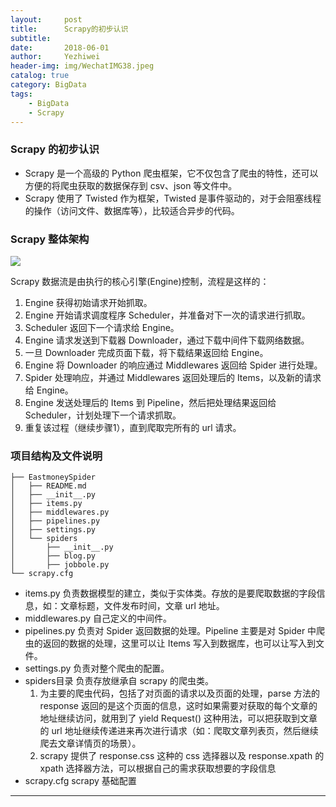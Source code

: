 ```yaml
---
layout:     post
title:      Scrapy的初步认识
subtitle:   
date:       2018-06-01
author:     Yezhiwei
header-img: img/WechatIMG38.jpeg
catalog: true
category: BigData
tags:
    - BigData
    - Scrapy
---
```


### Scrapy 的初步认识

* Scrapy 是一个高级的 Python 爬虫框架，它不仅包含了爬虫的特性，还可以方便的将爬虫获取的数据保存到 csv、json 等文件中。
* Scrapy 使用了 Twisted 作为框架，Twisted 是事件驱动的，对于会阻塞线程的操作（访问文件、数据库等），比较适合异步的代码。

### Scrapy 整体架构

![](https://ws4.sinaimg.cn/large/006tKfTcly1fruxa8el9hj30wk0no0ua.jpg)

Scrapy 数据流是由执行的核心引擎(Engine)控制，流程是这样的：

1. Engine 获得初始请求开始抓取。 
2. Engine 开始请求调度程序 Scheduler，并准备对下一次的请求进行抓取。 
3. Scheduler 返回下一个请求给 Engine。 
4. Engine 请求发送到下载器 Downloader，通过下载中间件下载网络数据。 
5. 一旦 Downloader 完成页面下载，将下载结果返回给 Engine。 
6. Engine 将 Downloader 的响应通过 Middlewares 返回给 Spider 进行处理。 
7. Spider 处理响应，并通过 Middlewares 返回处理后的 Items，以及新的请求给 Engine。 
8. Engine 发送处理后的 Items 到 Pipeline，然后把处理结果返回给 Scheduler，计划处理下一个请求抓取。 
9. 重复该过程（继续步骤1），直到爬取完所有的 url 请求。

### 项目结构及文件说明

```
├── EastmoneySpider
│   ├── README.md
│   ├── __init__.py
│   ├── items.py
│   ├── middlewares.py
│   ├── pipelines.py
│   ├── settings.py
│   └── spiders
│       ├── __init__.py
│       ├── blog.py
│       ├── jobbole.py
└── scrapy.cfg
```

* items.py 负责数据模型的建立，类似于实体类。存放的是要爬取数据的字段信息，如：文章标题，文件发布时间，文章 url 地址。
* middlewares.py 自己定义的中间件。
* pipelines.py 负责对 Spider 返回数据的处理。Pipeline 主要是对 Spider 中爬虫的返回的数据的处理，这里可以让 Items 写入到数据库，也可以让写入到文件。
* settings.py 负责对整个爬虫的配置。
* spiders目录 负责存放继承自 scrapy 的爬虫类。
	1. 为主要的爬虫代码，包括了对页面的请求以及页面的处理，parse 方法的 response 返回的是这个页面的信息，这时如果需要对获取的每个文章的地址继续访问，就用到了 yield Request() 这种用法，可以把获取到文章的 url 地址继续传递进来再次进行请求（如：爬取文章列表页，然后继续爬去文章详情页的场景）。
	2. scrapy 提供了 response.css 这种的 css 选择器以及 response.xpath 的 xpath 选择器方法，可以根据自己的需求获取想要的字段信息
* scrapy.cfg scrapy 基础配置



***






